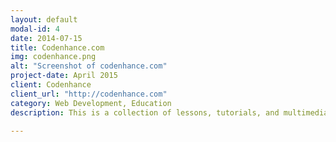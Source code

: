 ```yaml
---
layout: default
modal-id: 4
date: 2014-07-15
title: Codenhance.com
img: codenhance.png
alt: "Screenshot of codenhance.com"
project-date: April 2015
client: Codenhance
client_url: "http://codenhance.com"
category: Web Development, Education
description: This is a collection of lessons, tutorials, and multimedia teaching tools for students interested in learning Python, version control, the command line, and bioinformatics.

---
```

